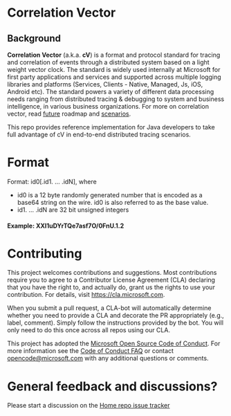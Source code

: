 
# Correlation Vector

## Background

**Correlation Vector** (a.k.a. **cV**) is a format and protocol standard for tracing and correlation of events through a distributed system based on a light weight vector clock.
The standard is widely used internally at Microsoft for first party applications and services and supported across multiple logging libraries and platforms (Services, Clients - Native, Managed, Js, iOS, Android etc). The standard powers a variety of different data processing needs ranging from distributed tracing & debugging to system and business intelligence, in various business organizations.
For more on correlation vector, read [future](https://github.com/Microsoft/CorrelationVector) roadmap and [scenarios](https://github.com/Microsoft/CorrelationVector/blob/master/Scenarios.md).

This repo provides reference implementation for Java developers to take full advantage of cV in end-to-end distributed tracing scenarios.

# Format

Format: id0[.id1. … .idN], where

* id0 is a 12 byte randomly generated number that is encoded as a base64 string on the wire. id0 is also referred to as the base value.
* id1. … .idN are 32 bit unsigned integers

#### Example: XXI1uDYrTQe7asf7O/0FnU.1.2

# Contributing

This project welcomes contributions and suggestions.  Most contributions require you to agree to a
Contributor License Agreement (CLA) declaring that you have the right to, and actually do, grant us
the rights to use your contribution. For details, visit https://cla.microsoft.com.

When you submit a pull request, a CLA-bot will automatically determine whether you need to provide
a CLA and decorate the PR appropriately (e.g., label, comment). Simply follow the instructions
provided by the bot. You will only need to do this once across all repos using our CLA.

This project has adopted the [Microsoft Open Source Code of Conduct](https://opensource.microsoft.com/codeofconduct/).
For more information see the [Code of Conduct FAQ](https://opensource.microsoft.com/codeofconduct/faq/) or
contact [opencode@microsoft.com](mailto:opencode@microsoft.com) with any additional questions or comments.


# General feedback and discussions?
Please start a discussion on the [Home repo issue tracker](https://github.com/Microsoft/CorrelationVector-Java/issues)
